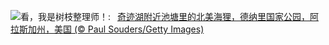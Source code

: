 ![](https://www.bing.com/th?id=OHR.BeaverDenali_ZH-CN8736013851_UHD.jpg&w=1000)看，我是树枝整理师！:&nbsp;&ensp;[奇迹湖附近池塘里的北美海狸，德纳里国家公园，阿拉斯加州，美国 (© Paul Souders/Getty Images)](https://www.bing.com/th?id=OHR.BeaverDenali_ZH-CN8736013851_UHD.jpg)
<br><br/>
